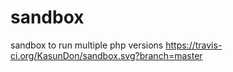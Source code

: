 # sandbox
sandbox to run multiple php versions  https://travis-ci.org/KasunDon/sandbox.svg?branch=master
